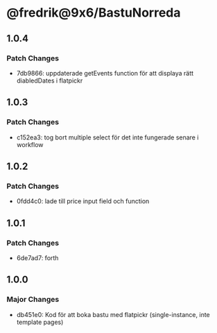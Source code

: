 # @fredrik@9x6/BastuNorreda

## 1.0.4

### Patch Changes

- 7db9866: uppdaterade getEvents function för att displaya rätt diabledDates i flatpickr

## 1.0.3

### Patch Changes

- c152ea3: tog bort multiple select för det inte fungerade senare i workflow

## 1.0.2

### Patch Changes

- 0fdd4c0: lade till price input field och function

## 1.0.1

### Patch Changes

- 6de7ad7: forth

## 1.0.0

### Major Changes

- db451e0: Kod för att boka bastu med flatpickr (single-instance, inte template pages)
